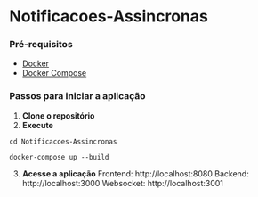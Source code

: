 # Notificacoes-Assincronas

### Pré-requisitos

- [Docker](https://www.docker.com/)
- [Docker Compose](https://docs.docker.com/compose/)

### Passos para iniciar a aplicação

1. **Clone o repositório**
2. **Execute**
 ```
 cd Notificacoes-Assincronas
  ```
  ```
  docker-compose up --build
  ```
3. **Acesse a aplicação**
Frontend: http://localhost:8080
Backend: http://localhost:3000
Websocket: http://localhost:3001
